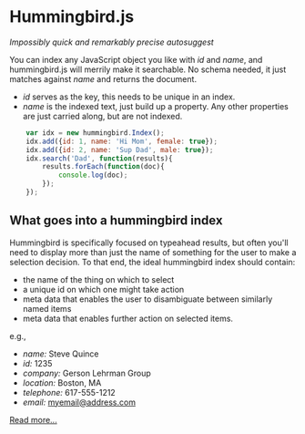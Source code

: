# Hummingbird.js

_Impossibly quick and remarkably precise autosuggest_

You can index any JavaScript object you like with _id_ and _name_, and
hummingbird.js will merrily make it searchable. No schema needed, it
just matches against _name_ and returns the document.

* _id_ serves as the key, this needs to be unique in an index.
* _name_ is the indexed text, just build up a property.
Any other properties are just carried along, but are not indexed.

```javascript
    var idx = new hummingbird.Index();
    idx.add({id: 1, name: 'Hi Mom', female: true});
    idx.add({id: 2, name: 'Sup Dad', male: true});
    idx.search('Dad', function(results){
        results.forEach(function(doc){
            console.log(doc);
        });
    });
```

## What goes into a hummingbird index
Hummingbird is specifically focused on typeahead results, but often
you'll need to display more than just the name of something for the user
to make a selection decision.  To that end, the ideal hummingbird index
should contain:

* the name of the thing on which to select
* a unique id on which one might take action
* meta data that enables the user to disambiguate between similarly
named items
* meta data that enables further action on selected items.

e.g.,

* *name:* Steve Quince
* *id:* 1235
* *company:* Gerson Lehrman Group
* *location:* Boston, MA
* *telephone:* 617-555-1212
* *email:* myemail@address.com

[Read more...](http://glg.github.io/hummingbird.js#toc2)
